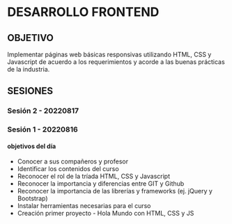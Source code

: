 # DESARROLLO FRONTEND

## OBJETIVO 
Implementar páginas web básicas responsivas utilizando HTML, CSS y Javascript de acuerdo a los requerimientos y acorde a las buenas prácticas de la industria. 

## SESIONES

### Sesión 2 - 20220817

### Sesión 1 - 20220816 

#### objetivos del día 
- Conocer a sus compañeros y profesor
- Identificar los contenidos del curso
- Reconocer el rol de la tríada HTML, CSS y Javascript 
- Reconocer la importancia y diferencias entre GIT y Github 
- Reconocer la importancia de las librerías y frameworks (ej. jQuery y Bootstrap)
- Instalar herramientas necesarias para el curso
- Creación primer proyecto - Hola Mundo con HTML, CSS y JS 

